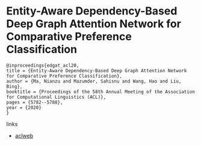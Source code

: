 # Entity-Aware Dependency-Based Deep Graph Attention Network for Comparative Preference Classification

```
@inproceedings{edgat_acl20,
title = {Entity-Aware Dependency-Based Deep Graph Attention Network for Comparative Preference Classification},
author = {Ma, Nianzu and Mazumder, Sahisnu and Wang, Hao and Liu, Bing},
booktitle = {Proceedings of the 58th Annual Meeting of the Association for Computational Linguistics (ACL)},
pages = {5782--5788},
year = {2020}
}
```

links
- [aclweb](https://www.aclweb.org/anthology/2020.acl-main.512/)
